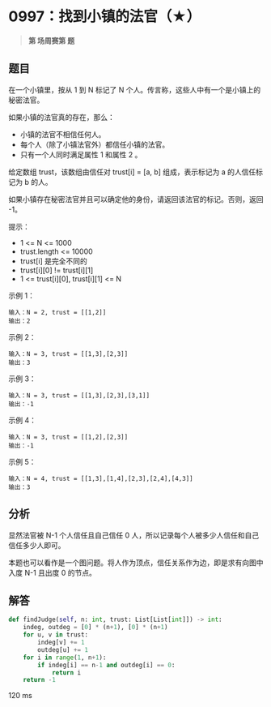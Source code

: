 # 0997：找到小镇的法官（★）


> **第  场周赛第  题**

## 题目

在一个小镇里，按从 1 到 N 标记了 N 个人。传言称，这些人中有一个是小镇上的秘密法官。

如果小镇的法官真的存在，那么：

- 小镇的法官不相信任何人。
- 每个人（除了小镇法官外）都信任小镇的法官。
- 只有一个人同时满足属性 1 和属性 2 。

给定数组 trust，该数组由信任对 trust[i] = [a, b] 组成，表示标记为 a 的人信任标记为 b 的人。

如果小镇存在秘密法官并且可以确定他的身份，请返回该法官的标记。否则，返回 -1。

提示：
- 1 <= N <= 1000
- trust.length <= 10000
- trust[i] 是完全不同的
- trust[i][0] != trust[i][1]
- 1 <= trust[i][0], trust[i][1] <= N


示例 1：

	输入：N = 2, trust = [[1,2]]
	输出：2
	
示例 2：

	输入：N = 3, trust = [[1,3],[2,3]]
	输出：3
	
示例 3：

	输入：N = 3, trust = [[1,3],[2,3],[3,1]]
	输出：-1
	
示例 4：

	输入：N = 3, trust = [[1,2],[2,3]]
	输出：-1
	
示例 5：

	输入：N = 4, trust = [[1,3],[1,4],[2,3],[2,4],[4,3]]
	输出：3


## 分析

显然法官被 N-1 个人信任且自己信任 0 人，所以记录每个人被多少人信任和自己信任多少人即可。

本题也可以看作是一个图问题。将人作为顶点，信任关系作为边，即是求有向图中入度 N-1 且出度 0 的节点。

## 解答

```python
def findJudge(self, n: int, trust: List[List[int]]) -> int:
    indeg, outdeg = [0] * (n+1), [0] * (n+1)
    for u, v in trust:
        indeg[v] += 1
        outdeg[u] += 1
    for i in range(1, n+1):
        if indeg[i] == n-1 and outdeg[i] == 0:
            return i
    return -1
```
120 ms
